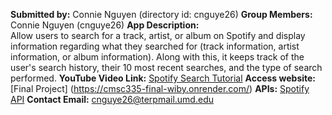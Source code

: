 **Submitted by:** Connie Nguyen (directory id: cnguye26)
**Group Members:** Connie Nguyen (cnguye26)
**App Description:**  
Allow users to search for a track, artist, or album on Spotify and display information regarding what they searched for (track information, artist information, or album information). Along with this, it keeps track of the user's search history, their 10 most recent searches, and the type of search performed.
**YouTube Video Link:** [Spotify Search Tutorial]()
**Access website:** [Final Project] (https://cmsc335-final-wiby.onrender.com/)
**APIs:** [Spotify API](https://rapidapi.com/Glavier/api/spotify23)
**Contact Email:** cnguye26@terpmail.umd.edu

